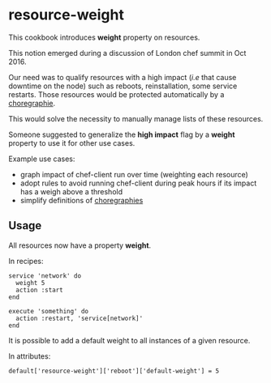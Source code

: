 # resource-weight

This cookbook introduces **weight** property on resources.

This notion emerged during a discussion of London chef summit in Oct 2016.

Our need was to qualify resources with a high impact (_i.e_ that cause downtime on the node) such as reboots, reinstallation, some service restarts. Those resources would be protected automatically by a [choregraphie](https://github.com/criteo-cookbooks/choregraphie).

This would solve the necessity to manually manage lists of these resources.

Someone suggested to generalize the **high impact** flag by a **weight** property to use it for other use cases.

Example use cases:
- graph impact of chef-client run over time (weighting each resource)
- adopt rules to avoid running chef-client during peak hours if its impact has a weigh above a threshold
- simplify definitions of [choregraphies](https://github.com/criteo-cookbooks/choregraphie)

Usage
-----

All resources now have a property **weight**.

In recipes:
```
service 'network' do
  weight 5
  action :start
end

execute 'something' do
  action :restart, 'service[network]'
end
```

It is possible to add a default weight to all instances of a given resource.

In attributes:
```
default['resource-weight']['reboot']['default-weight'] = 5
```
